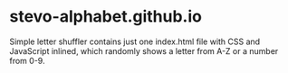 # stevo-alphabet.github.io
Simple letter shuffler contains just one index.html file with CSS and JavaScript inlined, which randomly shows a letter from A-Z or a number from 0-9.
